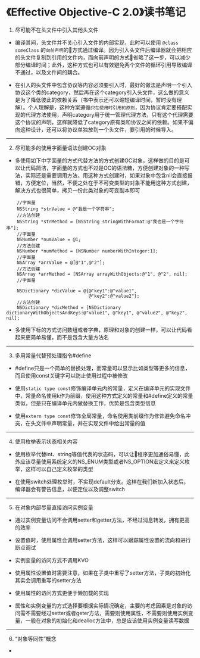 # 《Effective Objective-C 2.0》读书笔记  

1. 尽可能不在头文件中引入其他头文件  

- 编译其间，头文件并不关心引入文件的内部实现，此时可以使用 `@class someClass` 的`向前声明`的方式通过编译。因为引入头文件后编译器就会把相应的头文件复制到引用的文件内，而向前声明的方式省略了这一步，可以减少部分编译时间；此外，这种方式也可以有效避免两个文件的循环引用导致编译不通过，以及文件间的耦合。  

- 在引入的头文件中包含协议等内容必须要引入时，最好的做法是声明一个引入协议这个类的category，然后再在这个category引入头文件，这么做的意义是为了降低彼此的依赖关系（书中表示还可以缩短编译时间，暂时没有理解）。个人理解是，这种方案遵循`只在使用时引用的原则`，因为协议肯定要搭配实现的代理方法使用，声明category用于统一管理代理方法，只有这个代理需要这个协议的声明，这样就降低了category原有类和协议之间的依赖。如果不偏向这种设计，还可以将协议单独放到一个头文件，要引用的时候导入。

---   

2. 尽可能多的使用字面量语法创建OC对象  

- 多使用如下中字面量的方式代替方法的方式创建OC对象，这样做的目的是可以让代码简洁，字面量的方式也不过是OC的语法糖，方便创建对象的一种写法，实际还是需要调用方法，用这种方式创建时，如果对象中包含nil会直接报错，方便定位，当然，不便之处在于不可变类型的对象不能用这种方式创建，解决方式也很简单，拷贝一份此类对象的可变副本即可

```objc
    //字面量
    NSString *strValue = @"我是一个字符串";
    //方法创建
    NSString *strMethod = [NSString stringWithFormat:@"我也是一个字符串"];
    //字面量
    NSNumber *numValue = @1;
    //方法创建
    NSNumber *numMethod = [NSNumber numberWithInteger:1];
    //字面量
    NSArray *arrValue = @[@"1",@"2"];
    //方法创建
    NSArray *arrMethod = [NSArray arrayWithObjects:@"1", @"2", nil];
    //字面量
    
    NSDictionary *dicValue = @{@"key1":@"value1",
                               @"key2":@"value2"};  
    //方法创建
    NSDictionary *dicMethod = [NSDictionary dictionaryWithObjectsAndKeys:@"value1", @"key1", @"value2", @"key2", nil];
```
- 多使用下标的方式访问数组或者字典，原理和对象的创建一样，可以让代码看起来更简单易懂，而不是包含大量方法名   

---

3. 多用常量代替预处理指令#define  

- #define只是一个简单的替换处理，而常量可以显示比如类型等更多的信息，而且使用const关键字可以防止使用过程中被修改  

- 使用`static type const`修饰编译单元内的常量，定义在编译单元的实现文件中，常量命名使用k作为前缀，使用这种方式定义的常量和#define定义的常量类似，但是只在编译单元内做替换工作，优势是包含类型信息  

- 使用`extern type const`修饰全局常量，命名使用类前缀作为修饰避免命名冲突，在头文件中声明常量，并在实现文件中给出常量的值  

---  

4. 使用枚举表示状态相关内容  

- 使用枚举代替int、string等值代表的状态码，可以让程序更加通俗易懂，此外应该尽量使用系统定义的NS_ENUM类型或者NS_OPTION宏定义来定义枚举，这样可以自己定义枚举的类型  

- 在使用switch处理枚举时，不实现default分支。这样在我们新加入状态后，编译器会有警告信息，以便定位以及调整switch  

---  

5. 在对象内部尽量直接访问实例变量  

- 通过实例变量访问不会调用setter和getter方法，不经过消息转发，拥有更高的效率  

- 设置值时，使用属性会调用setter方法，这样可以跟踪属性设置的流向和进行断点调试  

- 实例变量的访问方式不调用KVO  

- 使用属性设置值时需要注意，如果在子类中重写了setter方法，子类的初始化其实会调用重写的setter方法  

- 使用属性的访问方式更便于懒加载的实现  

- 属性和实例变量的方式选择要根据实际情况确定，主要的考虑因素是对象的访问需不需要经过setter或者geter方法，需要则使用属性，不需要则使用实例变量，一般在对象的初始化和dealloc方法中，总是应该使用实例变量读写数据  

---  

6. “对象等同性”概念  

- 